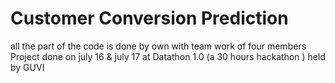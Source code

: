 # Customer Conversion Prediction
all the part of the code is done by own with team work of four members 
Project done on july 16 & july 17 at Datathon 1.0 (a 30 hours hackathon ) held by GUVI
